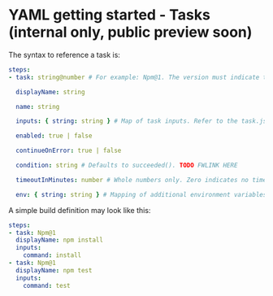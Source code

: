 # YAML getting started - Tasks (internal only, public preview soon)

The syntax to reference a task is:

```yaml
steps:
- task: string@number # For example: Npm@1. The version must indicate the major-version component only.

  displayName: string

  name: string

  inputs: { string: string } # Map of task inputs. Refer to the task.json. TODO export to YAML.

  enabled: true | false

  continueOnError: true | false

  condition: string # Defaults to succeeded(). TODO FWLINK HERE

  timeoutInMinutes: number # Whole numbers only. Zero indicates no timeout.

  env: { string: string } # Mapping of additional environment variables to set for the scope of the task.
```

A simple build definition may look like this:

```yaml
steps:
- task: Npm@1
  displayName: npm install
  inputs:
    command: install
- task: Npm@1
  displayName: npm test
  inputs:
    command: test
```
